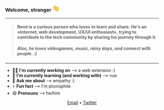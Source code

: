 ### Welcome, stranger <img src="https://github.com/renejfc/renejfc/blob/main/assets/hi.gif" width="24px">
----
> #### René is a curious person who loves to learn and share. He's an «internet, web development, UX/UI enthusiast», trying to contribute to the tech community by sharing his journey through it.
> ##### Also, he loves videogames, music, rainy days, and connect with people. :)
----

- 👨‍💻 **I'm currently working on** —> a web extension :)
- 🌱 **I'm currently learning (and working with)** —> vue
- 💬 **Ask me about** —> empathy :)
- ⚡ **Fun fact** —> I'm pluviophile
- 😄 **Pronouns** —> he/him

<p align="center">
 <a href="mailto:hola@renejfc.dev">Email</a> • <a href="https://twitter.com/@ReneJFC_">Twitter</a>
</p>

